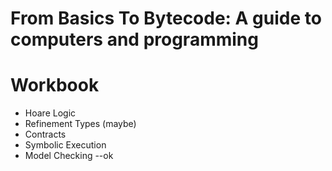 # From Basics To Bytecode: A guide to computers and programming
# Workbook

- Hoare Logic
- Refinement Types (maybe)
- Contracts
- Symbolic Execution
- Model Checking --ok
